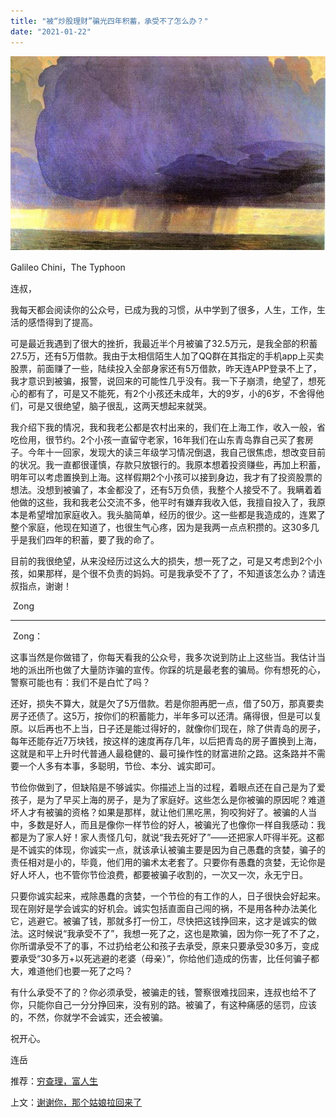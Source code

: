 ```yaml
---
title: "被“炒股理财”骗光四年积蓄，承受不了怎么办？"
date: "2021-01-22"
---
```


![连岳文章](images/连岳文章picture-23.jpg)

Galileo Chini，The Typhoon

  

连叔，

  

我每天都会阅读你的公众号，已成为我的习惯，从中学到了很多，人生，工作，生活的感悟得到了提高。

  

可是最近我遇到了很大的挫折，我最近半个月被骗了32.5万元，是我全部的积蓄27.5万，还有5万借款。我由于太相信陌生人加了QQ群在其指定的手机app上买卖股票，前面赚了一些，陆续投入全部身家还有5万借款，昨天连APP登录不上了，我才意识到被骗，报警，说回来的可能性几乎没有。我一下子崩溃，绝望了，想死心的都有了，可是又不能死，有2个小孩还未成年，大的9岁，小的6岁，不舍得他们，可是又很绝望，脑子很乱，这两天想起来就哭。

  

我介绍下我的情况，我和我老公都是农村出来的，我们在上海工作，收入一般，省吃俭用，很节约。2个小孩一直留守老家，16年我们在山东青岛靠自己买了套房子。今年十一回家，发现大的读三年级学习情况倒退，我自己很焦虑，想改变目前的状况。我一直都很谨慎，存款只放银行的。我原本想着投资赚些，再加上积蓄，明年可以考虑置换到上海。这样假期2个小孩可以接到身边，我才有了投资股票的想法。没想到被骗了，本金都没了，还有5万负债，我整个人接受不了。我瞒着着他做的这些，我和我老公交流不多，他平时有嫌弃我收入低，我擅自投入了，我原本是希望增加家庭收入。我头脑简单，经历的很少。这一些都是我造成的，连累了整个家庭，他现在知道了，也很生气心疼，因为是我两一点点积攒的。这30多几乎是我们四年的积蓄，要了我的命了。

  

目前的我很绝望，从来没经历过这么大的损失，想一死了之，可是又考虑到2个小孩，如果那样，是个很不负责的妈妈。可是我承受不了了，不知道该怎么办？请连叔指点，谢谢！

  

 Zong

  

* * *

  

 Zong：

  

这事当然是你做错了，你每天看我的公众号，我多次说到防止上这些当。我估计当地的派出所也做了大量防诈骗的宣传。你踩的坑是最老套的骗局。你有想死的心，警察可能也有：我们不是白忙了吗？

  

还好，损失不算大，就是欠了5万借款。若是你胆再肥一点，借了50万，那真要卖房子还债了。这5万，按你们的积蓄能力，半年多可以还清。痛得很，但是可以复原。以后再也不上当，日子还是能过得好的，就像你们现在，除了供青岛的房子，每年还能存近7万块钱，按这样的速度再存几年，以后把青岛的房子置换到上海，这就是和平上升时代普通人最稳健的、最可操作性的财富进阶之路。这条路并不需要一个人多有本事，多聪明，节俭、本分、诚实即可。

  

节俭你做到了，但缺陷是不够诚实。你描述上当的过程，着眼点还在自己是为了爱孩子，是为了早买上海的房子，是为了家庭好。这些怎么是你被骗的原因呢？难道坏人才有被骗的资格？如果是那样，就让他们黑吃黑，狗咬狗好了。被骗的人当中，多数是好人，而且是像你一样节俭的好人，被骗光了也像你一样自我感动：我都是为了家人好！家人责怪几句，就说“我去死好了”——还把家人吓得半死。这都是不诚实的体现，你诚实一点，就该承认被骗主要是因为自己愚蠢的贪婪，骗子的责任相对是小的，毕竟，他们用的骗术太老套了。只要你有愚蠢的贪婪，无论你是好人坏人，也不管你节俭浪费，都要被骗子收割的，一次又一次，永无宁日。

  

只要你诚实起来，戒除愚蠢的贪婪，一个节俭的有工作的人，日子很快会好起来。现在刚好是学会诚实的好机会。诚实包括直面自己闯的祸，不是用各种办法美化它，逃避它。被骗了钱，那就多打一份工，尽快把这钱挣回来，这才是诚实的做法。这时候说“我承受不了”，我想一死了之，这也是欺骗，因为你一死了不了之，你所谓承受不了的事，不过扔给老公和孩子去承受，原来只要承受30多万，变成要承受“30多万+以死逃避的老婆（母亲）”，你给他们造成的伤害，比任何骗子都大，难道他们也要一死了之吗？

  

有什么承受不了的？你必须承受，被骗走的钱，警察很难找回来，连叔也给不了你，只能你自己一分分挣回来，没有别的路。被骗了，有这种痛感的惩罚，应该的，不然，你就学不会诚实，还会被骗。

  

祝开心。

  

连岳

  

推荐：[穷查理，富人生](http://mp.weixin.qq.com/s?__biz=MjM5NDU0Mjk2MQ==&mid=2651643298&idx=2&sn=21cb1652a6999d789f0a8ee63ea2a0c3&chksm=bd7e59bc8a09d0aa91d168a813d0fb5701f65340732f00a9d89df9bce724100ee44af2c6ff1a&scene=21#wechat_redirect)  

上文：[谢谢你，那个姑娘拉回来了](http://mp.weixin.qq.com/s?__biz=MjM5NDU0Mjk2MQ==&mid=2651675332&idx=1&sn=8e30ec26d05c228b418fb25c7a343cd0&chksm=bd7fdeda8a0857cc12c0db2046a6a2870f625f562bfa057de5ed2a5f15a7a7f7054de92dd775&scene=21#wechat_redirect)
